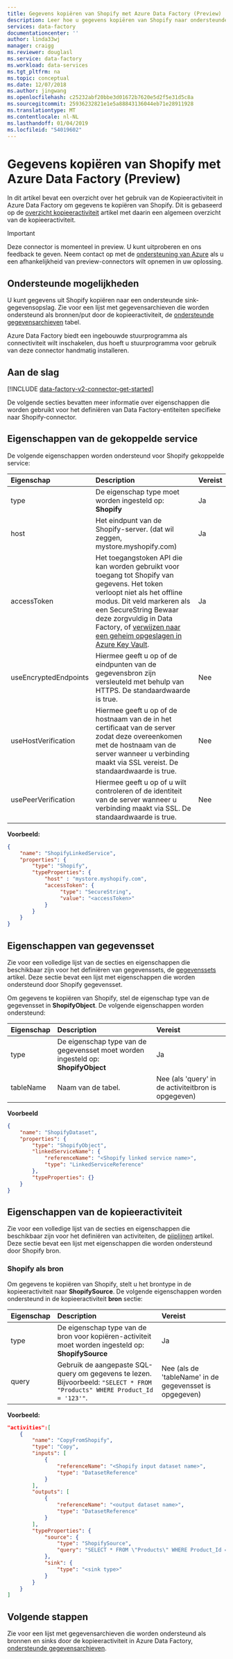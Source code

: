 ```yaml
---
title: Gegevens kopiëren van Shopify met Azure Data Factory (Preview) | Microsoft Docs
description: Leer hoe u gegevens kopiëren van Shopify naar ondersteunde sink-gegevensopslag met behulp van een kopieeractiviteit in een Azure Data Factory-pijplijn.
services: data-factory
documentationcenter: ''
author: linda33wj
manager: craigg
ms.reviewer: douglasl
ms.service: data-factory
ms.workload: data-services
ms.tgt_pltfrm: na
ms.topic: conceptual
ms.date: 12/07/2018
ms.author: jingwang
ms.openlocfilehash: c25232abf20bbe3d01672b7620e5d2f5e31d5c8a
ms.sourcegitcommit: 25936232821e1e5a88843136044eb71e28911928
ms.translationtype: MT
ms.contentlocale: nl-NL
ms.lasthandoff: 01/04/2019
ms.locfileid: "54019602"
---
```

# <a name="copy-data-from-shopify-using-azure-data-factory-preview"></a>Gegevens kopiëren van Shopify met Azure Data Factory (Preview)

In dit artikel bevat een overzicht over het gebruik van de Kopieeractiviteit in Azure Data Factory om gegevens te kopiëren van Shopify. Dit is gebaseerd op de [overzicht kopieeractiviteit](copy-activity-overview.md) artikel met daarin een algemeen overzicht van de kopieeractiviteit.

> [!IMPORTANT]
> Deze connector is momenteel in preview. U kunt uitproberen en ons feedback te geven. Neem contact op met de [ondersteuning van Azure](https://azure.microsoft.com/support/) als u een afhankelijkheid van preview-connectors wilt opnemen in uw oplossing.

## <a name="supported-capabilities"></a>Ondersteunde mogelijkheden

U kunt gegevens uit Shopify kopiëren naar een ondersteunde sink-gegevensopslag. Zie voor een lijst met gegevensarchieven die worden ondersteund als bronnen/put door de kopieeractiviteit, de [ondersteunde gegevensarchieven](copy-activity-overview.md#supported-data-stores-and-formats) tabel.

Azure Data Factory biedt een ingebouwde stuurprogramma als connectiviteit wilt inschakelen, dus hoeft u stuurprogramma voor gebruik van deze connector handmatig installeren.

## <a name="getting-started"></a>Aan de slag

[!INCLUDE [data-factory-v2-connector-get-started](../../includes/data-factory-v2-connector-get-started.md)]

De volgende secties bevatten meer informatie over eigenschappen die worden gebruikt voor het definiëren van Data Factory-entiteiten specifieke naar Shopify-connector.

## <a name="linked-service-properties"></a>Eigenschappen van de gekoppelde service

De volgende eigenschappen worden ondersteund voor Shopify gekoppelde service:

| Eigenschap | Description | Vereist |
|:--- |:--- |:--- |
| type | De eigenschap type moet worden ingesteld op: **Shopify** | Ja |
| host | Het eindpunt van de Shopify-server. (dat wil zeggen, mystore.myshopify.com)  | Ja |
| accessToken | Het toegangstoken API die kan worden gebruikt voor toegang tot Shopify van gegevens. Het token verloopt niet als het offline modus. Dit veld markeren als een SecureString Bewaar deze zorgvuldig in Data Factory, of [verwijzen naar een geheim opgeslagen in Azure Key Vault](store-credentials-in-key-vault.md). | Ja |
| useEncryptedEndpoints | Hiermee geeft u op of de eindpunten van de gegevensbron zijn versleuteld met behulp van HTTPS. De standaardwaarde is true.  | Nee |
| useHostVerification | Hiermee geeft u op of de hostnaam van de in het certificaat van de server zodat deze overeenkomen met de hostnaam van de server wanneer u verbinding maakt via SSL vereist. De standaardwaarde is true.  | Nee |
| usePeerVerification | Hiermee geeft u op of u wilt controleren of de identiteit van de server wanneer u verbinding maakt via SSL. De standaardwaarde is true.  | Nee |

**Voorbeeld:**

```json
{
    "name": "ShopifyLinkedService",
    "properties": {
        "type": "Shopify",
        "typeProperties": {
            "host" : "mystore.myshopify.com",
            "accessToken": {
                 "type": "SecureString",
                 "value": "<accessToken>"
            }
        }
    }
}
```

## <a name="dataset-properties"></a>Eigenschappen van gegevensset

Zie voor een volledige lijst van de secties en eigenschappen die beschikbaar zijn voor het definiëren van gegevenssets, de [gegevenssets](concepts-datasets-linked-services.md) artikel. Deze sectie bevat een lijst met eigenschappen die worden ondersteund door Shopify gegevensset.

Om gegevens te kopiëren van Shopify, stel de eigenschap type van de gegevensset in **ShopifyObject**. De volgende eigenschappen worden ondersteund:

| Eigenschap | Description | Vereist |
|:--- |:--- |:--- |
| type | De eigenschap type van de gegevensset moet worden ingesteld op: **ShopifyObject** | Ja |
| tableName | Naam van de tabel. | Nee (als 'query' in de activiteitbron is opgegeven) |

**Voorbeeld**

```json
{
    "name": "ShopifyDataset",
    "properties": {
        "type": "ShopifyObject",
        "linkedServiceName": {
            "referenceName": "<Shopify linked service name>",
            "type": "LinkedServiceReference"
        },
        "typeProperties": {}
    }
}
```

## <a name="copy-activity-properties"></a>Eigenschappen van de kopieeractiviteit

Zie voor een volledige lijst van de secties en eigenschappen die beschikbaar zijn voor het definiëren van activiteiten, de [pijplijnen](concepts-pipelines-activities.md) artikel. Deze sectie bevat een lijst met eigenschappen die worden ondersteund door Shopify bron.

### <a name="shopify-as-source"></a>Shopify als bron

Om gegevens te kopiëren van Shopify, stelt u het brontype in de kopieeractiviteit naar **ShopifySource**. De volgende eigenschappen worden ondersteund in de kopieeractiviteit **bron** sectie:

| Eigenschap | Description | Vereist |
|:--- |:--- |:--- |
| type | De eigenschap type van de bron voor kopiëren-activiteit moet worden ingesteld op: **ShopifySource** | Ja |
| query | Gebruik de aangepaste SQL-query om gegevens te lezen. Bijvoorbeeld: `"SELECT * FROM "Products" WHERE Product_Id = '123'"`. | Nee (als de 'tableName' in de gegevensset is opgegeven) |

**Voorbeeld:**

```json
"activities":[
    {
        "name": "CopyFromShopify",
        "type": "Copy",
        "inputs": [
            {
                "referenceName": "<Shopify input dataset name>",
                "type": "DatasetReference"
            }
        ],
        "outputs": [
            {
                "referenceName": "<output dataset name>",
                "type": "DatasetReference"
            }
        ],
        "typeProperties": {
            "source": {
                "type": "ShopifySource",
                "query": "SELECT * FROM \"Products\" WHERE Product_Id = '123'"
            },
            "sink": {
                "type": "<sink type>"
            }
        }
    }
]
```

## <a name="next-steps"></a>Volgende stappen
Zie voor een lijst met gegevensarchieven die worden ondersteund als bronnen en sinks door de kopieeractiviteit in Azure Data Factory, [ondersteunde gegevensarchieven](copy-activity-overview.md#supported-data-stores-and-formats).
